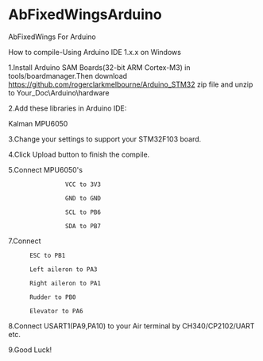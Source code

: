 # AbFixedWingsArduino
AbFixedWings For Arduino

How to compile-Using Arduino IDE 1.x.x on Windows

1.Install Arduino SAM Boards(32-bit ARM Cortex-M3) in tools/boardmanager.Then download https://github.com/rogerclarkmelbourne/Arduino_STM32 zip file and unzip to Your_Doc\Arduino\hardware

2.Add these libraries in Arduino IDE:

  Kalman MPU6050
  
3.Change your settings to support your STM32F103 board.

4.Click Upload button to finish the compile.

5.Connect MPU6050's 

                    VCC to 3V3

                    GND to GND

                    SCL to PB6

                    SDA to PB7

7.Connect 

          ESC to PB1

          Left aileron to PA3

          Right aileron to PA1

          Rudder to PB0

          Elevator to PA6

8.Connect USART1(PA9,PA10) to your Air terminal by CH340/CP2102/UART etc.

9.Good Luck!
